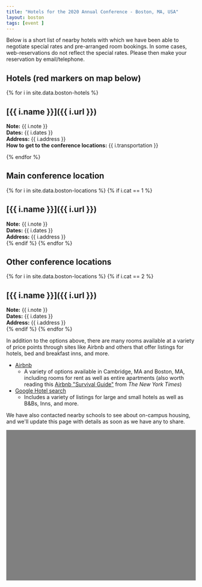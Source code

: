 ```yaml
---
title: "Hotels for the 2020 Annual Conference - Boston, MA, USA"
layout: boston
tags: [event ]
---
```


Below is a short list of nearby hotels with which we have been able to negotiate special rates and pre-arranged room bookings. In some cases, web-reservations do not reflect the special rates. Please then make your reservation by email/telephone.

## Hotels (red markers on map below)

{% for i in site.data.boston-hotels %}
## [{{ i.name }}]({{ i.url }})
**Note:** {{ i.note }}<br/>
**Dates:** {{ i.dates }}<br/>
**Address:** {{ i.address }}<br/>
**How to get to the conference locations:** {{ i.transportation }}<br/>
<!-- **Tel:** {{ i.tel }} -->

{% endfor %}

## Main conference location

{% for i in site.data.boston-locations %}
{% if i.cat == 1 %}
## [{{ i.name }}]({{ i.url }})
**Note:** {{ i.note }}<br/>
**Dates:** {{ i.dates }}<br/>
**Address:** {{ i.address }}<br/>
{% endif %}
{% endfor %}

## Other conference locations

{% for i in site.data.boston-locations %}
{% if i.cat == 2 %}
## [{{ i.name }}]({{ i.url }})
**Note:** {{ i.note }}<br/>
**Dates:** {{ i.dates }}<br/>
**Address:** {{ i.address }}<br/>
{% endif %}
{% endfor %}

In addition to the options above, there are many rooms available at a variety of price points through sites like Airbnb and others that offer listings for hotels, bed and breakfast inns, and more. 

- [Airbnb][airbnb]
    + A variety of options available in Cambridge, MA and Boston, MA, including rooms for rent as well as entire apartments (also worth reading this [Airbnb "Survival Guide"][airbnb-guide] from *The New York Times*)
-  [Google Hotel search][google-hotels]
    +  Includes a variety of listings for large and small hotels as well as B&Bs, Inns, and more.

We have also contacted nearby schools to see about on-campus housing, and we'll update this page with details as soon as we have any to share.

<div id="map" style="width: 100%; height: 400px; background-color: grey;"></div>
<script>
  function createIcon(pinColor) {
      return {
        url: "https://chart.apis.google.com/chart?chst=d_map_pin_letter&chld=%E2%80%A2|" + pinColor,
        size: new google.maps.Size(54, 68),
        origin: new google.maps.Point(0,0),
        anchor: new google.maps.Point(10, 34)
        };
        // 
  }
  function initMap() {
    var CurrentInfoBox = null;
    var boston = {lat: 42.36891589914244, lng: -71.10035582546993 };
    var map = new google.maps.Map(document.getElementById('map'), {
      zoom: 13,
      center: boston,
      clickableIcons: false,
      gestureHandling: "greedy"
    });
    // Hide box if there is a click in the map
    map.addListener('click', function() {
                            if (CurrentInfoBox != null) {
                                CurrentInfoBox.close();
                            }
                            CurrentInfoBox = null;
                    });
    markers = [];
    var marker = null;

    function wrapEventCallback(callback){
        var args = Array.prototype.slice.call(arguments, 1);
        return function(e){
            callback.apply(this, args)
        }
    }
    infoBoxFunction = function(index, text) {
        if (CurrentInfoBox != null) {
            CurrentInfoBox.close();
        }
        CurrentInfoBox = new google.maps.InfoWindow({ content: text});
        CurrentInfoBox.open(map, markers[index]);
    };
    // different colour pins for conference locations
    var pinColor = "FF6A62";
    var pinImage = createIcon(pinColor);
    var pinShadow = new google.maps.MarkerImage("https://chart.apis.google.com/chart?chst=d_map_pin_shadow",
                        new google.maps.Size(40, 37),
                        new google.maps.Point(0, 0),
                        new google.maps.Point(12, 35));
    var count = 0;
{% for i in site.data.boston-hotels %}    
    count = {{ forloop.index0 }}
    marker = new google.maps.Marker({
        position: {lat: {{ i.lat }}, lng: {{ i.lng}} },
        title: "{{ i.name }}",
        map: map,
        icon: pinImage,
        shadow: pinShadow
    });
    var content = "<p><a href='{{i.url}}'>{{i.name}}</a><ul><li><b>Address:</b> {{ i.address }}</li><li><b>URL: </b>{{ i.url }}</li></ul></p>";
    marker.addListener('click',wrapEventCallback(infoBoxFunction, count, content));
    markers.push(marker)
    
{% endfor %}

{% for i in site.data.boston-locations %}

count = count + 1

{% if i.cat == 1 %} 

    var pinColor = "5884FC";
    var pinImage = createIcon(pinColor);
    var pinShadow = new google.maps.MarkerImage("https://chart.apis.google.com/chart?chst=d_map_pin_shadow",
                        new google.maps.Size(40, 37),
                        new google.maps.Point(0, 0),
                        new google.maps.Point(12, 35));
    
    marker = new google.maps.Marker({
        position: {lat: {{ i.lat }}, lng: {{ i.lng}} },
        title: "{{ i.name }}",
        map: map,
        icon: pinImage,
        shadow: pinShadow
    });
    var content = "<p><a href='{{i.url}}'>{{i.name}}</a><ul><li><b>Address:</b> {{ i.address }}</li><li><b>URL: </b>{{ i.url }}</li></ul></p><p>{{ i.note }}</p><p>{{i.dates}}</p>";
    marker.addListener('click',wrapEventCallback(infoBoxFunction, count, content));
    markers.push(marker)
    
{% endif %}

{% if i.cat == 2 %}

    var pinColor = "FFF560";
    var pinImage = createIcon(pinColor);
    var pinShadow = new google.maps.MarkerImage("https://chart.apis.google.com/chart?chst=d_map_pin_shadow",
                        new google.maps.Size(40, 37),
                        new google.maps.Point(0, 0),
                        new google.maps.Point(12, 35));

    marker = new google.maps.Marker({
        position: {lat: {{ i.lat }}, lng: {{ i.lng}} },
        title: "{{ i.name }}",
        map: map,
        icon: pinImage,
        shadow: pinShadow
    });
    var content = "<p><a href='{{i.url}}'>{{i.name}}</a><ul><li><b>Address:</b> {{ i.address }}</li><li><b>URL: </b>{{ i.url }}</li></ul></p><p>{{ i.note }}</p><p>{{i.dates}}</p>";
    marker.addListener('click',wrapEventCallback(infoBoxFunction, count, content));
    markers.push(marker)
    
{% endif %}
{% endfor %}}



</script>


<script async defer src="https://maps.googleapis.com/maps/api/js?key=AIzaSyABBvwq6o-hTwwlEaLLK7SLLPC0emBOSjE&callback=initMap" ></script>

[airbnb]: https://www.airbnb.com/s/Boston--MA--United-States/homes?refinement_paths%5B%5D=%2Fhomes&current_tab_id=home_tab&selected_tab_id=home_tab&source=mc_search_bar&search_type=filter_change&screen_size=large&hide_dates_and_guests_filters=false&ne_lat=42.37622576787233&ne_lng=-71.04246584782044&sw_lat=42.32097473788351&sw_lng=-71.12623659977356&zoom=14&search_by_map=true&place_id=ChIJGzE9DS1l44kRoOhiASS_fHg&checkin=2020-06-01&checkout=2020-06-05
[google-hotels]: https://www.google.com/maps/search/Hotels/@42.3680755,-71.1063149,13.33z/data=!4m6!2m5!5m3!5m2!1s2020-06-01!2i4!6e3
[airbnb-guide]: https://www.nytimes.com/2018/06/06/technology/personaltech/booking-with-airbnb-heres-your-survival-guide.html